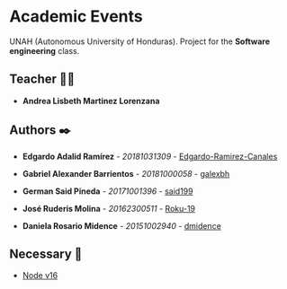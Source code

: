 # Academic Events

UNAH (Autonomous University of Honduras). Project for the **Software engineering** class.

## Teacher 👨‍💻

* **Andrea Lisbeth Martinez Lorenzana**

## Authors ✒️

* **Edgardo Adalid Ramírez** - *20181031309* - [Edgardo-Ramirez-Canales](https://github.com/Edgardo-Ramirez-Canales)

* **Gabriel Alexander Barrientos** - *20181000058* - [galexbh](https://github.com/galexbh)

* **German Said Pineda** - *20171001396* - [said199](https://github.com/said199)

* **José Ruderis Molina** - *20162300511* - [Roku-19](https://github.com/Roku-19)

* **Daniela Rosario Midence** - *20151002940* - [dmidence](https://github.com/dmidence)

## Necessary 📄

- [Node v16](https://nodejs.org/es/)
